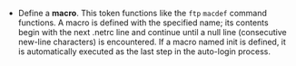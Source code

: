 - Define a **macro**. This token functions like the `ftp` `macdef` command functions. A macro is defined with the specified name; its contents begin with the next .netrc line and continue until a null line (consecutive new-line characters) is encountered. If a macro named init is defined, it is automatically executed as the last step in the auto-login process.